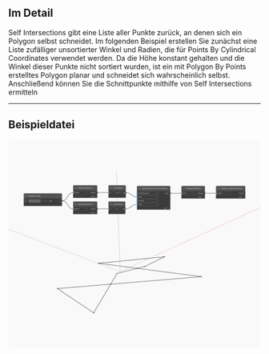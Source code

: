 ## Im Detail
Self Intersections gibt eine Liste aller Punkte zurück, an denen sich ein Polygon selbst schneidet. Im folgenden Beispiel erstellen Sie zunächst eine Liste zufälliger unsortierter Winkel und Radien, die für Points By Cylindrical Coordinates verwendet werden. Da die Höhe konstant gehalten und die Winkel dieser Punkte nicht sortiert wurden, ist ein mit Polygon By Points erstelltes Polygon planar und schneidet sich wahrscheinlich selbst. Anschließend können Sie die Schnittpunkte mithilfe von Self Intersections ermitteln
___
## Beispieldatei

![SelfIntersections](./Autodesk.DesignScript.Geometry.Polygon.SelfIntersections_img.jpg)

